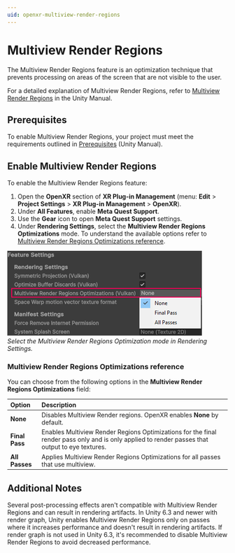 ```yaml
---
uid: openxr-multiview-render-regions
---
```

# Multiview Render Regions

The Multiview Render Regions feature is an optimization technique that prevents processing on areas of the screen that are not visible to the user.

For a detailed explanation of Multiview Render Regions, refer to [Multiview Render Regions](xref:um-xr-multiview-render-regions) in the Unity Manual.

## Prerequisites

To enable Multiview Render Regions, your project must meet the requirements outlined in [Prerequisites](xref:um-xr-multiview-render-regions#prerequisites) (Unity Manual).

## Enable Multiview Render Regions

To enable the Multiview Render Regions feature:

1. Open the **OpenXR** section of **XR Plug-in Management** (menu: **Edit** > **Project Settings** > **XR Plug-in Management** > **OpenXR**).
2. Under **All Features**, enable **Meta Quest Support**.
3. Use the **Gear** icon to open **Meta Quest Support** settings.
4. Under **Rendering Settings**, select the **Multiview Render Regions Optimizations** mode. To understand the available options refer to [Multiview Render Regions Optimizations reference](#reference).

![The Multiview Render Regions drop down is expanded in the OpenXR Rendering Settings.](../images/multiview-render-regions.png)<br/>*Select the Multiview Render Regions Optimization mode in Rendering Settings.*

<a id="reference" ></a>

### Multiview Render Regions Optimizations reference

You can choose from the following options in the **Multiview Render Regions Optimizations** field:

| **Option** | **Description** |
| :--------- | :-------------- |
| **None**   | Disables Multiview Render regions. OpenXR enables **None** by default. |
| **Final Pass** | Enables Multiview Render Regions Optimizations for the final render pass only and is only applied to render passes that output to eye textures.  |
| **All Passes** | Applies Multiview Render Regions Optimizations for all passes that use multiview.

## Additional Notes

Several post-processing effects aren't compatible with Multiview Render Regions and can result in rendering artifacts. In Unity 6.3 and newer with render graph, Unity enables Multiview Render Regions only on passes where it increases performance and doesn't result in rendering artifacts. If render graph is not used in Unity 6.3, it's recommended to disable Multiview Render Regions to avoid decreased performance.